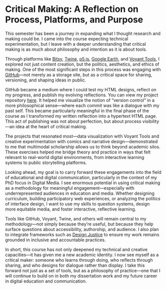 # Critical Making: A Reflection on Process, Platforms, and Purpose

This semester has been a journey in expanding what I thought research and making could be. I came into the course expecting technical experimentation, but I leave with a deeper understanding that critical making is as much about philosophy and intention as it is about tools.

Through platforms like [Bitsy](https://make.bitsy.org/), [Twine](https://twinery.org/), [p5.js](https://p5js.org/), [Google Earth](https://earth.google.com/), and [Voyant Tools](https://voyant-tools.org/), I explored not just content creation, but the politics, aesthetics, and ethics of making. One of the most significant steps in this process was engaging with [GitHub](https://github.com/)—not merely as a storage site, but as a critical space for sharing, versioning, and shaping ideas in public.

GitHub became a medium where I could test my HTML designs, reflect on my progress, and publish my evolving reflections. You can view my project repository [here](https://github.com/YOURUSERNAME/YOURPROJECT). It helped me visualize the notion of “version control” in a more philosophical sense—where each commit was like a dialogue with my past self. This became particularly meaningful in the final phase of the course as I transformed my written reflection into a hypertext HTML page. This act of publishing was not about perfection, but about process visibility—an idea at the heart of critical making.

The projects that resonated most—data visualization with Voyant Tools and creative experimentation with comics and narrative design—demonstrated to me that multimodal scholarship allows us to think beyond academic silos. These exercises helped me bridge theory and practice in ways that felt relevant to real-world digital environments, from interactive learning systems to public storytelling platforms.

Looking ahead, my goal is to carry forward these engagements into the field of educational and digital communication, particularly in the context of my PhD focus in Digital Media. I see enormous potential in using critical making as a methodology for meaningful engagement—especially with underrepresented audiences in education and media. Whether designing curriculum, building participatory web experiences, or analyzing the politics of interface design, I want to use my skills to question systems, design more equitable media, and foster interactive, reflective learning.

Tools like GitHub, Voyant, Twine, and others will remain central to my methodology—not simply because they’re useful, but because they help surface questions about accessibility, authorship, and audience. I also plan to integrate frameworks such as [Design Justice](https://design-justice.pubpub.org/) to ensure my work remains grounded in inclusive and accountable practices.

In short, this course has not only deepened my technical and creative capacities—it has given me a new academic identity. I now see myself as a critical maker: someone who learns through doing, who reflects through sharing, and who designs for dialogue rather than display. I take this forward not just as a set of tools, but as a philosophy of practice—one that I will continue to build on in both my dissertation work and my future career in digital education and communication.
